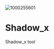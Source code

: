 ![1000255601](https://github.com/user-attachments/assets/b11170d1-e146-4407-b393-2f0fc852247e)
# Shadow_x
  Shadow_x tool
